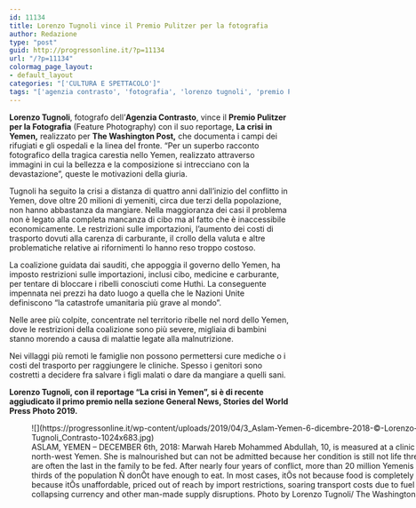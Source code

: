 ```yaml
---
id: 11134
title: Lorenzo Tugnoli vince il Premio Pulitzer per la fotografia
author: Redazione
type: "post"
guid: http://progressonline.it/?p=11134
url: "/?p=11134"
colormag_page_layout:
- default_layout
categories: "['CULTURA E SPETTACOLO']"
tags: "['agenzia contrasto', 'fotografia', 'lorenzo tugnoli', 'premio Pulitzer', 'pulitzer fotografia']"
---
```


**Lorenzo Tugnoli**, fotografo dell’**Agenzia Contrasto**, vince il **Premio Pulitzer per la Fotografia** (Feature Photography) con il suo reportage, **La crisi in Yemen,** realizzato per **The Washington Post,** che documenta i campi dei rifugiati e gli ospedali e la linea del fronte. “Per un superbo racconto fotografico della tragica carestia nello Yemen, realizzato attraverso immagini in cui la bellezza e la composizione si intrecciano con la devastazione”, queste le motivazioni della giuria.

Tugnoli ha seguito la crisi a distanza di quattro anni dall’inizio del conflitto in Yemen, dove oltre 20 milioni di yemeniti, circa due terzi della popolazione, non hanno abbastanza da mangiare. Nella maggioranza dei casi il problema non è legato alla completa mancanza di cibo ma al fatto che è inaccessibile economicamente. Le restrizioni sulle importazioni, l’aumento dei costi di trasporto dovuti alla carenza di carburante, il crollo della valuta e altre problematiche relative ai rifornimenti lo hanno reso troppo costoso.

La coalizione guidata dai sauditi, che appoggia il governo dello Yemen, ha imposto restrizioni sulle importazioni, inclusi cibo, medicine e carburante, per tentare di bloccare i ribelli conosciuti come Huthi. La conseguente impennata nei prezzi ha dato luogo a quella che le Nazioni Unite definiscono “la catastrofe umanitaria più grave al mondo”.

Nelle aree più colpite, concentrate nel territorio ribelle nel nord dello Yemen, dove le restrizioni della coalizione sono più severe, migliaia di bambini stanno morendo a causa di malattie legate alla malnutrizione.

Nei villaggi più remoti le famiglie non possono permettersi cure mediche o i costi del trasporto per raggiungere le cliniche. Spesso i genitori sono costretti a decidere fra salvare i figli malati o dare da mangiare a quelli sani.

**Lorenzo Tugnoli, con il reportage “La crisi in Yemen”, si è di recente aggiudicato il primo premio nella sezione General News, Stories del World Press Photo 2019.**

<figure aria-describedby="caption-attachment-11135" class="wp-caption aligncenter" id="attachment_11135" style="width: 800px">![](https://progressonline.it/wp-content/uploads/2019/04/3_Aslam-Yemen-6-dicembre-2018-©-Lorenzo-Tugnoli_Contrasto-1024x683.jpg)<figcaption class="wp-caption-text" id="caption-attachment-11135">ASLAM, YEMEN – DECEMBER 6th, 2018:  
Marwah Hareb Mohammed Abdullah, 10, is measured at a clinic in Aslam, in north-west Yemen. She is malnourished but can not be admitted because her condition is still not life threatening. Girls are often the last in the family to be fed.  
After nearly four years of conflict, more than 20 million Yemenis Ñ roughly two-thirds of the population Ñ donÕt have enough to eat. In most cases, itÕs not because food is completely unavailable but because itÕs unaffordable, priced out of reach by import restrictions, soaring transport costs due to fuel scarcity, a collapsing currency and other man-made supply disruptions.  
Photo by Lorenzo Tugnoli/ The Washington Post/ Contrasto</figcaption></figure>